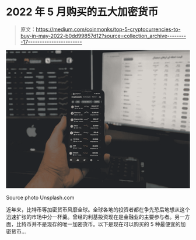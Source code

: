 # 2022 年 5 月购买的五大加密货币

> 原文：<https://medium.com/coinmonks/top-5-cryptocurrencies-to-buy-in-may-2022-b0dd99857d12?source=collection_archive---------17----------------------->

![](img/6c629e6074ec96345aec73a4311c7730.png)

Source photo Unsplash.com

近年来，比特币等加密货币风靡全球。全球各地的投资者都在争先恐后地想从这个迅速扩张的市场中分一杯羹。曾经的利基投资现在是金融业的主要参与者。另一方面，比特币并不是现存的唯一加密货币。以下是现在可以购买的 5 种最便宜的加密货币…